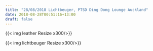 ```yaml
---
title: "28/08/2018 Lichtbeuger, PTSD Ding Dong Lounge Auckland"
date: 2018-08-28T00:51:16+13:00
draft: false
---
```


{{< img leather Resize x300/>}} 

{{< img lichtbeuger Resize x300/>}} 